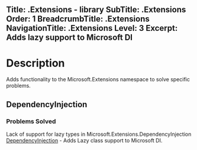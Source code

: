﻿Title: .Extensions - library
SubTitle: .Extensions
Order: 1
BreadcrumbTitle: .Extensions
NavigationTitle: .Extensions
Level: 3
Excerpt: Adds lazy support to Microsoft DI
---
# Description

Adds functionality to the Microsoft.Extensions namespace to solve specific problems.

## DependencyInjection

### Problems Solved

Lack of support for lazy types in Microsoft.Extensions.DependencyInjection
[DependencyInjection](DependencyInjection/Readme.md) - Adds Lazy class support to Microsoft DI.
